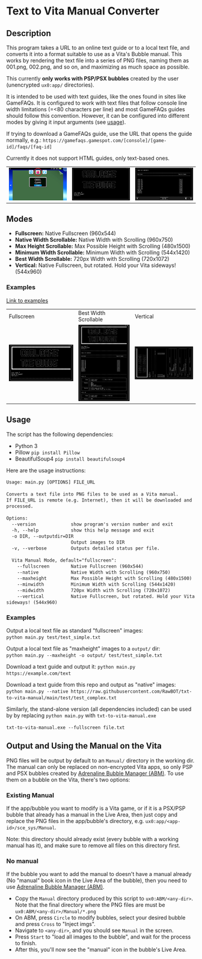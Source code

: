 # Text to Vita Manual Converter

## Description

This program takes a URL to an online text guide or to a local text file, and converts it into a format suitable to use as a Vita's Bubble manual. This works by rendering the text file into a series of PNG files, naming them as 001.png, 002.png, and so on, and maximizing as much space as possible.

This currently **only works with PSP/PSX bubbles** created by the user (unencrypted `ux0:app/` directories).

It is intended to be used with text guides, like the ones found in sites like GameFAQs. It is configured to work with text files that follow console line width limitations (=<80 characters per line) and most GameFAQs guides should follow this convention. However, it can be configured into different modes by giving it input arguments (see [usage](#usage)).

If trying to download a GameFAQs guide, use the URL that opens the guide normally, e.g.:
`https://gamefaqs.gamespot.com/[console]/[game-id]/faqs/[faq-id]`

Currently it does not support HTML guides, only text-based ones.

<!-- 
![manual-1](img/manual-1.jpg)
![manual-2](img/manual-2.jpg)
![manual-3](img/manual-3.jpg)
-->

<table>
<tr>
<td><img src="img/manual-1.jpg"/></td>
<td><img src="img/manual-2.jpg"/></td>
<td><img src="img/manual-3.jpg"/></td>
</tr>
</table> 

## Modes

* **Fullscreen:** Native Fullscreen (960x544)
* **Native Width Scrollable:** Native Width with Scrolling (960x750)
* **Max Height Scrollable:** Max Possible Height with Scrolling (480x1500)
* **Minimum Width Scrollable:** Minimum Width with Scrolling (544x1420)
* **Best Width Scrollable:** 720px Width with Scrolling (720x1072)
* **Vertical:** Native Fullscreen, but rotated. Hold your Vita sideways! (544x960)

### Examples

[Link to examples](https://github.com/RawBOT/txt-to-vita-manual/tree/main/img)

<table>
<tr>
<td>Fullscreen</td>
<td>Best Width Scrollable</td>
<td>Vertical</td>
</tr>
<tr>
<td><img src="img/example_fullscreen/001.png"/></td>
<td><img src="img/example_best_width_scrollable/001.png" /></td>
<td><img src="img/example_vertical/001.png"/></td>
</tr>
</table>

## Usage

The script has the following dependencies:
* Python 3
* Pillow `pip install Pillow`
* BeautifulSoup4 `pip install beautifulsoup4`

Here are the usage instructions:

```
Usage: main.py [OPTIONS] FILE_URL

Converts a text file into PNG files to be used as a Vita manual.
If FILE_URL is remote (e.g. Internet), then it will be downloaded and processed.

Options:
  --version             show program's version number and exit
  -h, --help            show this help message and exit
  -o DIR, --outputdir=DIR
                        Output images to DIR
  -v, --verbose         Outputs detailed status per file.

  Vita Manual Mode, default="fullscreen":
    --fullscreen        Native Fullscreen (960x544)
    --native            Native Width with Scrolling (960x750)
    --maxheight         Max Possible Height with Scrolling (480x1500)
    --minwidth          Minimum Width with Scrolling (544x1420)
    --midwidth          720px Width with Scrolling (720x1072)
    --vertical          Native Fullscreen, but rotated. Hold your Vita sideways! (544x960)
```

### Examples

Output a local text file as standard "fullscreen" images:  
`python main.py test/test_simple.txt`

Output a local text file as "maxheight" images to a `output/` dir:  
`python main.py --maxheight -o output/ test/test_simple.txt`

Download a text guide and output it:
`python main.py https://example.com/text`

Download a text guide from this repo and output as "native" images:  
`python main.py --native https://raw.githubusercontent.com/RawBOT/txt-to-vita-manual/main/test/test_complex.txt`

Similarly, the stand-alone version (all dependencies included) can be used by by replacing `python main.py` with `txt-to-vita-manual.exe`

`txt-to-vita-manual.exe --fullscreen file.txt`

## Output and Using the Manual on the Vita

PNG files will be output by default to an `Manual/` directory in the working dir. The manual can only be replaced on non-encrypted Vita apps, so only PSP and PSX bubbles created by [Adrenaline Bubble Manager (ABM)](https://github.com/ONElua/AdrenalineBubbleManager). To use them on a bubble on the Vita, there's two options:

### Existing Manual
If the app/bubble you want to modify is a Vita game, or if it is a PSX/PSP bubble that already has a manual in the Live Area, then just copy and replace the PNG files in the app/bubble's directory, e.g. `ux0:app/<app-id>/sce_sys/Manual`. 

Note: this directory should already exist (every bubble with a working manual has it), and make sure to remove all files on this directory first.

### No manual
If the bubble you want to add the manual to doesn't have a manual already (No "manual" book icon in the Live Area of the bubble), then you need to use [Adrenaline Bubble Manager (ABM)](https://github.com/ONElua/AdrenalineBubbleManager).

- Copy the `Manual` directory produced by this script to `ux0:ABM/<any-dir>`. Note that the final directory where the PNG files are must be `ux0:ABM/<any-dir>/Manual/*.png` 
- On ABM, press `Circle` to modify bubbles, select your desired bubble and press `Cross` to "Inject imgs". 
- Navigate to `<any-dir>`, and you should see `Manual` in the screen. 
- Press `Start` to "load all images to the bubble", and wait for the process to finish. 
- After this, you'll now see the "manual" icon in the bubble's Live Area.
